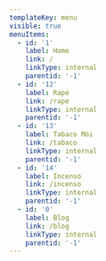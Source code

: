 ```yaml
---
templateKey: menu
visible: true
menuItems:
  - id: '1'
    label: Home
    link: /
    linkType: internal
    parentid: '-1'
  - id: '12'
    label: Rapé
    link: /rape
    linkType: internal
    parentid: '-1'
  - id: '13'
    label: Tabaco Mói
    link: /tabaco
    linkType: internal
    parentid: '-1'
  - id: '14'
    label: Incenso
    link: /incenso
    linkType: internal
    parentid: '-1'
  - id: '0'
    label: Blog
    link: /blog
    linkType: internal
    parentid: '-1'
---
```


